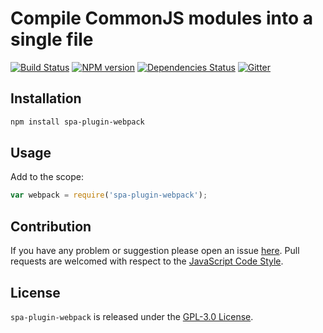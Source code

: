 Compile CommonJS modules into a single file
===========================================

[![Build Status](https://img.shields.io/travis/spasdk/plugin-webpack.svg?style=flat-square)](https://travis-ci.org/spasdk/plugin-webpack)
[![NPM version](https://img.shields.io/npm/v/spa-plugin-webpack.svg?style=flat-square)](https://www.npmjs.com/package/spa-plugin-webpack)
[![Dependencies Status](https://img.shields.io/david/spasdk/plugin-webpack.svg?style=flat-square)](https://david-dm.org/spasdk/plugin-webpack)
[![Gitter](https://img.shields.io/badge/gitter-join%20chat-blue.svg?style=flat-square)](https://gitter.im/DarkPark/spasdk)


## Installation ##

```bash
npm install spa-plugin-webpack
```


## Usage ##

Add to the scope:

```js
var webpack = require('spa-plugin-webpack');
```


## Contribution ##

If you have any problem or suggestion please open an issue [here](https://github.com/spasdk/plugin-webpack/issues).
Pull requests are welcomed with respect to the [JavaScript Code Style](https://github.com/DarkPark/jscs).


## License ##

`spa-plugin-webpack` is released under the [GPL-3.0 License](http://opensource.org/licenses/GPL-3.0).
